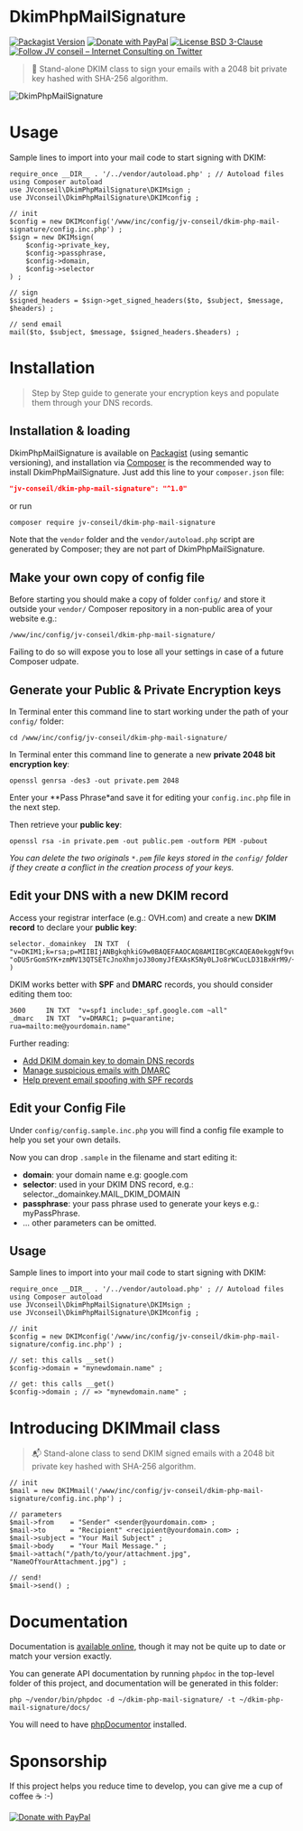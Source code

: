 # DkimPhpMailSignature

[![Packagist Version](https://img.shields.io/packagist/v/jv-conseil/dkim-php-mail-signature?color=orange)](https://packagist.org/packages/jv-conseil/dkim-php-mail-signature)
[![Donate with PayPal](https://img.shields.io/badge/Donate-PayPal-green.svg)](https://www.paypal.com/cgi-bin/webscr?cmd=_s-xclick&hosted_button_id=P3DGL6EANDY96&source=url)
[![License BSD 3-Clause](https://img.shields.io/badge/License-BSD%203--Clause-blue.svg)](LICENSE)
[![Follow JV conseil – Internet Consulting on Twitter](https://img.shields.io/twitter/follow/JVconseil.svg?style=social&logo=twitter)](https://twitter.com/JVconseil)

> 🔏 Stand-alone DKIM class to sign your emails with a 2048 bit private key hashed with SHA-256 algorithm.

![DkimPhpMailSignature](https://user-images.githubusercontent.com/8126807/69017623-83495b80-09a8-11ea-8eee-757594d4e6ab.png)

# Usage

Sample lines to import into your mail code to start signing with DKIM:
```
require_once __DIR__ . '/../vendor/autoload.php' ; // Autoload files using Composer autoload
use JVconseil\DkimPhpMailSignature\DKIMsign ;
use JVconseil\DkimPhpMailSignature\DKIMconfig ;

// init
$config = new DKIMconfig('/www/inc/config/jv-conseil/dkim-php-mail-signature/config.inc.php') ;
$sign = new DKIMsign(
	$config->private_key,
	$config->passphrase,
	$config->domain,
	$config->selector
) ;

// sign
$signed_headers = $sign->get_signed_headers($to, $subject, $message, $headers) ;

// send email
mail($to, $subject, $message, $signed_headers.$headers) ;
```

# Installation
> Step by Step guide to generate your encryption keys and populate them through your DNS records.

## Installation & loading

DkimPhpMailSignature is available on [Packagist](https://packagist.org/packages/jv-conseil/dkim-php-mail-signature) (using semantic versioning), and installation via [Composer](https://getcomposer.org) is the recommended way to install DkimPhpMailSignature. Just add this line to your `composer.json` file:

```json
"jv-conseil/dkim-php-mail-signature": "^1.0"
```

or run

```sh
composer require jv-conseil/dkim-php-mail-signature
```

Note that the `vendor` folder and the `vendor/autoload.php` script are generated by Composer; they are not part of DkimPhpMailSignature.

## Make your own copy of config file

Before starting you should make a copy of folder `config/` and store it outside your `vendor/` Composer repository in a non-public area of your website e.g.: 
```
/www/inc/config/jv-conseil/dkim-php-mail-signature/
```

Failing to do so will expose you to lose all your settings in case of a future Composer udpate.

## Generate your Public & Private Encryption keys

In Terminal enter this command line to start working under the path of your `config/` folder:
```
cd /www/inc/config/jv-conseil/dkim-php-mail-signature/
```

In Terminal enter this command line to generate a new **private 2048 bit encryption key**:
```
openssl genrsa -des3 -out private.pem 2048
```

Enter your **Pass Phrase*and save it for editing your `config.inc.php` file in the next step.

Then retrieve your **public key**:
```
openssl rsa -in private.pem -out public.pem -outform PEM -pubout
```

_You can delete the two originals `*.pem` file keys stored in the `config/` folder if they create a conflict in the creation process of your keys._

## Edit your DNS with a new DKIM record

Access your registrar interface (e.g.: OVH.com) and create a new **DKIM record** to declare your **public key**:
```
selector._domainkey  IN TXT  ( "v=DKIM1;k=rsa;p=MIIBIjANBgkqhkiG9w0BAQEFAAOCAQ8AMIIBCgKCAQEA0ekggNf9vuzzL4SlVc8QZyyqbEwR5bVTPC9cEZ8hFqTKOc7go180n3RZilYJZvveaxBkLCVJSTQaMPtKuSptY5au6Pi3AkFlizzhUJ80+0zgZXSGx7gfbginbRwhD+XdGOe9NXpo0PfrD6dEJ49Ytx4/nHB0TKiL227C0kGWb7RfWTVWccgJq4+kQb4l+4" "oDU5rGomSYK+zmMV13QTSETcJnoXhmjoJ30omyJfEXAsK5Ny0LJo8rWCucLD31BxHrM9/+M/Ye+TWxcrD2mRh5Jxqcnyj00/7kCnWeGPTftVKkAJBP3JMRqCNShLUchLhaz0qeXUtxAe9dx7ltr8042QIDAQAB;" )
```

DKIM works better with **SPF** and **DMARC** records, you should consider editing them too:
```
3600     IN TXT  "v=spf1 include:_spf.google.com ~all"
_dmarc   IN TXT  "v=DMARC1; p=quarantine; rua=mailto:me@yourdomain.name"
```

Further reading:
- [Add DKIM domain key to domain DNS records](https://support.google.com/a/answer/173535)
- [Manage suspicious emails with DMARC](https://support.google.com/a/answer/2466563?hl=en)
- [Help prevent email spoofing with SPF records](https://support.google.com/a/answer/33786?hl=en)

## Edit your Config File

Under `config/config.sample.inc.php` you will find a config file example to help you set your own details.

Now you can drop `.sample` in the filename and start editing it:
- **domain**: your domain name e.g: google.com
- **selector**: <selector> used in your DKIM DNS record, e.g.: selector._domainkey.MAIL_DKIM_DOMAIN
- **passphrase**: your pass phrase used to generate your keys e.g.: myPassPhrase.
- ... other parameters can be omitted.

## Usage

Sample lines to import into your mail code to start signing with DKIM:
```
require_once __DIR__ . '/../vendor/autoload.php' ; // Autoload files using Composer autoload
use JVconseil\DkimPhpMailSignature\DKIMsign ;
use JVconseil\DkimPhpMailSignature\DKIMconfig ;

// init
$config = new DKIMconfig('/www/inc/config/jv-conseil/dkim-php-mail-signature/config.inc.php') ;

// set: this calls __set()
$config->domain = "mynewdomain.name" ;

// get: this calls __get()
$config->domain ; // => "mynewdomain.name" ;
```

# Introducing DKIMmail class

> 📬 Stand-alone class to send DKIM signed emails with a 2048 bit private key hashed with SHA-256 algorithm.

```
// init
$mail = new DKIMmail('/www/inc/config/jv-conseil/dkim-php-mail-signature/config.inc.php') ;

// parameters
$mail->from    = "Sender" <sender@yourdomain.com> ;
$mail->to      = "Recipient" <recipient@yourdomain.com> ;
$mail->subject = "Your Mail Subject" ;
$mail->body    = "Your Mail Message." ;
$mail->attach("/path/to/your/attachment.jpg", "NameOfYourAttachment.jpg") ;

// send!
$mail->send() ;
```

# Documentation 

Documentation is [available online](https://jv-conseil-internet-consulting.github.io/dkim-php-mail-signature/classes/JVconseil.DkimPhpMailSignature.DKIMconfig.html), though it may not be quite up to date or match your version exactly.

You can generate API documentation by running `phpdoc` in the top-level folder of this project, and documentation will be generated in this folder:
```
php ~/vendor/bin/phpdoc -d ~/dkim-php-mail-signature/ -t ~/dkim-php-mail-signature/docs/
```

You will need to have [phpDocumentor](https://www.phpdoc.org) installed.


# Sponsorship

If this project helps you reduce time to develop, you can give me a cup of coffee ☕️ :-)

[![Donate with PayPal](https://www.paypalobjects.com/en_US/FR/i/btn/btn_donateCC_LG.gif)](https://www.paypal.com/cgi-bin/webscr?cmd=_s-xclick&hosted_button_id=P3DGL6EANDY96&source=url)